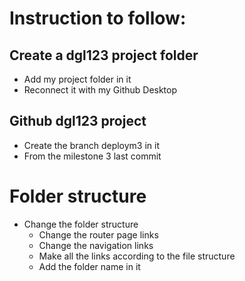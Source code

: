 # Instruction to follow:

## Create a dgl123 project folder
- Add my project folder in it
- Reconnect it with my Github Desktop
## Github dgl123 project
- Create the branch deploym3 in it
- From the milestone 3 last commit
# Folder structure
- Change the folder structure
    - Change the router page links
    - Change the navigation links
    - Make all the links according to the file structure
    - Add the folder name in it
